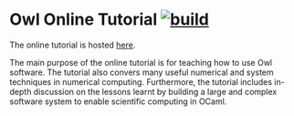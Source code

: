 # Owl Online Tutorial [![build](https://github.com/owlbarn/tutorial/actions/workflows/deploy.yml/badge.svg)](https://github.com/owlbarn/tutorial/actions/workflows/deploy.yml)

The online tutorial is hosted [here](https://ocaml.xyz/tutorial/).

The main purpose of the online tutorial is for teaching how to use Owl software. The tutorial also convers many useful numerical and system techniques in numerical computing. Furthermore, the tutorial includes in-depth discussion on the lessons learnt by building a large and complex software system to enable scientific computing in OCaml.
